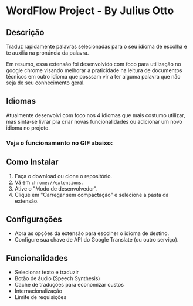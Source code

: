 # WordFlow Project - By Julius Otto

## Descrição
Traduz rapidamente palavras selecionadas para o seu idioma de escolha e te auxília na pronúncia da palavra.

Em resumo, essa extensão foi desenvolvido com foco para utilização no google chrome visando melhorar a praticidade na leitura de documentos técnicos em outro idioma que posssam vir a ter alguma palavra que não seja de seu conhecimento geral.

## Idiomas
Atualmente desenvolvi com foco nos 4 idiomas que mais costumo utilizar, mas sinta-se livrar pra criar novas funcionalidades ou adicionar um novo idioma no projeto. 


### Veja o funcionamento no GIF abaixo:

## Como Instalar
1. Faça o download ou clone o repositório.
2. Vá em `chrome://extensions`.
3. Ative o "Modo de desenvolvedor".
4. Clique em "Carregar sem compactação" e selecione a pasta da extensão.

## Configurações
- Abra as opções da extensão para escolher o idioma de destino.
- Configure sua chave de API do Google Translate (ou outro serviço).

## Funcionalidades
- Selecionar texto e traduzir
- Botão de áudio (Speech Synthesis)
- Cache de traduções para economizar custos
- Internacionalização
- Limite de requisições

